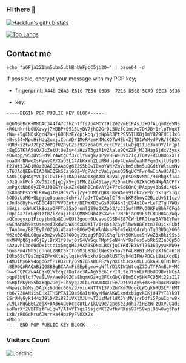 ### Hi there 👋

[![Hackfun's github stats](https://github-readme-stats.vercel.app/api?username=hackfengJam&theme=gotham&count_private=true&show_icons=true)](https://github.com/anuraghazra/github-readme-stats)

<a href="https://github.com/Harry-Chen">
  <img align="center" alt="Top Langs" src="https://github-readme-stats.vercel.app/api/top-langs/?theme=gotham&username=hackfengJam&layout=compact" />
</a>


<!--
**hackfengJam/hackfengJam** is a ✨ _special_ ✨ repository because its `README.md` (this file) appears on your GitHub profile.

Here are some ideas to get you started:

- 🔭 I’m currently working on ...
- 🌱 I’m currently learning ...
- 👯 I’m looking to collaborate on ...
- 🤔 I’m looking for help with ...
- 💬 Ask me about ...
- 📫 How to reach me: ...
- 😄 Pronouns: ...
- ⚡ Fun fact: ...
-->

<!-- ## Tags -->

## Contact me

`echo "aGFja2Z1bm5ubm5ubkBnbWFpbC5jb20=" | base64 -d`

If possible, encrypt your message with my PGP key;

- fingerprint: ```A448 26A3 E816 7E56 03D5  7216 D56B 5CA9 9EC3 B936```

- key:

```
-----BEGIN PGP PUBLIC KEY BLOCK-----

mQGNBGBcK+MBDAC344fA7CfhZhTffs7p4MOYT9z2d2VmE1PAsJJ+OfALqm8ZeSNS
xR6LHkrfb0UXzwyj7+BBP+0913LyBV7jhG2GrDL5UzfC1ncXe7DKJB+1rlpTWqxT
rWu++5gCNOsKgcN2aHj60DMzEYdpjkoq/jnNp6R3PtPS55TLKOj1mYB29FUClJxG
eBvs64vMpuHrHUq2xmjiCpnAD/1MeRMzmK4McKQ7wHEbvZjTD1WWMydPVR/fCB2K
HQRdki2twJ2Ep22dPQfUZRyEZ53927z6aQMLcccEYzEsLwDjQ11Uc3aaDY/lnIp1
cEqIGTKlASuQ/JcZetUtQeZs+4aHzzT3giA1v2Aalu9QvZZHjMJJHagSjdxV3ysk
eO6Rop/953DVSPd9Ir4wtg6f3/ulY9xgk/1PyvHFW+D9x2IgJTQXv+RCDHU6xXTT
eoaUNrNNweXsHywyXP/Xab3L14AkKxYhZLUR9dujdy4LnAmCwaNTFqm3kjlU9p95
f2JWt3IAD1HOz0UAEQEAAbQg6Z2S5bOwIDxoYWNrZnVubm5ubm5uQGdtYWlsLmNv
bT6JAdQEEwEIAD4WIQSkSCaj6BZ+VgPVchbVa1ypnsO5NgUCYFwr4wIbAwUJA8Jn
AAULCQgHAgYVCgkICwIEFgIDAQIeAQIXgAAKCRDVa1ypnsO5NvMhC/9IRbgXf144
pJzQukkPckjXvDSIxIjq1yk5+j2FMcZiu45tayyFzDhmLPrc0ZkNCH54WpNACPfY
umPgXtNb66yZDRUJQ0EYr8HAZs6b6h0Cn6/AY2+7fxSdKQnQjPAbpy43bSdL/QSx
Qk8mBMPsYS9LRXwq3te39C9c5xjZy+DUM6rQRRJKyWAev91nkzZ+PbjDkIqP5IgZ
8OD3zUxM6+QLggcg0auxne4eh+l/faJ+TQvEAqlCfMncbKP8hmyC2BizUv5I1czU
zJnHo6HyhwrGDBC4BFPVVQZntr/DEPmXB3vGs09K46nIjE94n1OxrLeFZTgH7WQ/
aEALsrsdWuKlkBozoDFFTp25aQromlGE9sGXZp63/zJ35w4hMPvD0KFzBhhFOFg6
F0pT4a7irUqRIztBZiZcuj7E3sQMNMCNb4zSXwh+TJMrbjaO09FstCB9B0GG3Wqv
aQCmbgyxp1Fioyjbm9pGIuwQUf3goon0UcavsXGSD4E87CWrLPRGlne5AY0EYFwr
4wEMAMKh9ktUs+eedJkdwRLWXd6xD0AiT/i+86sJ2SyhlhwN0BFYtnJTOiixFLbf
LTAn3mo/BBIEyT/0Zj0iW3aateBG6WQHLWlnNsaFhIm5ekUCdrWqnTq33UDqX665
W62n0B4bLGOgzV3m2wykZB7QOQg19szg9R9GlKRqfLN+5OKLec9nVwZ3xBki9SsS
mkMHWpQ6jadGjEylBrX1f9lwjOsS4VWSquPMpfSeN4nVf9zPos5vbRk6ZIa3Op5Q
4AzuvhL3o00dOx1ttcix5mgqM239Xa3SDNoLRXYjoCYRd7B3SYT95369yywkKW9+
5GusFm4rNhSjgnnoL28RCSkttG5M3L8DmJlNeK9xSovSP4L8HBIuMyCeXJ6Ca61M
I0ko65cT0sImp9ZPvKKte2ylqsHcVkokh/Scw0RU5TRyh4dIFW/PDCst8aLKqcEi
I4MJIMy6k94ogb62fPTH32uP/09N7BSsW6FEznynXCsbJcxGmLLU6kA9LQTMShPS
n8E90QARAQABiQG8BBgBCAAmFiEEpEgmo+gWflYD1XIW1WtcqZ7DuTYFAmBcK+MC
GwwFCQPCZwAACgkQ1WtcqZ7DuTac3AwAgY6c61rrIRLteJT5nEzfBbUO9BviNCsA
oqpVSbQlcf7vaSLVv/ae9B9ZCa8hqmKGz+q2FXxGbK/BDm5OySHKFCO5Mt22zI17
oSHpfPKyHS5bz+qpZUej+Jh5yq22CbL/uAmD841Fe7QzCv1Ay5+mK+0HbocMxWQ0
wWpaipboMvj5Agkz6ddec66y/9/yiukNTTN13Vb2hYKm7UcgcLWCgk6RUSLPrhMT
rb6/7ZOANiisEHxITH5PTAIIQaS6aItHQy+MNvAKW1xmdxbigvkCKjU47YT8Yk9T
ESrUMyGyk144zJ9lD/2i823iVXlXJUnwTJUzMwfldXJYjMVjrrDdfi5PpuIgrw8x
vL9L/MqGBBC2ejX+0A36Au0Rcgq8tL/1kQQ9e7qpeseZ3dhi7iHEzRTzUxVJOadE
aoHarXf2VBFFzfFw1qw7/A1vYTYqi75sjcMKIZwfhvRKns92fS9xpl95w0wgtPaf
ixB/rROGdMruADWrrHa4HpaPyFVOXX2x
=Mb15
-----END PGP PUBLIC KEY BLOCK-----
```

### Visitors Count
<img align="left" src = "https://profile-counter.glitch.me/hackfengJam/count.svg" alt ="Loading">

